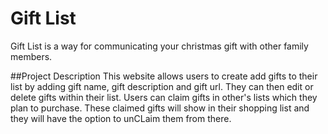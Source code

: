 # Gift List
Gift List is a way for communicating your christmas gift with other family members.

##Project Description
This website allows users to create add gifts to their list by adding gift name, gift description and gift url. They can then edit or delete gifts within their list. Users can claim gifts in other's lists which they plan to purchase. These claimed gifts will show in their shopping list and they will have the option to unCLaim them from there. 


